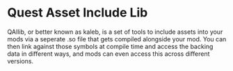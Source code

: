 # Quest Asset Include Lib
QAIlib, or better known as kaleb, is a set of tools to include assets into your mods via a seperate .so file that gets compiled alongside your mod. You can then link against those symbols at compile time and access the backing data in different ways, and mods can even access this across different versions.